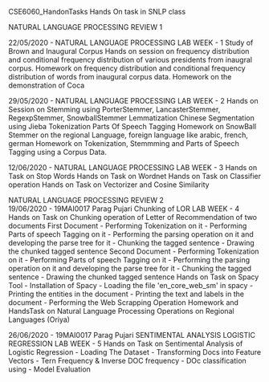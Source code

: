 CSE6060_HandonTasks
Hands On task in SNLP class

NATURAL LANGUAGE PROCESSING REVIEW 1

 22/05/2020 - NATURAL LANGUAGE PROCESSING LAB WEEK - 1
  Study of Brown and Inaugural Corpus
  Hands on session on frequency distribution and conditional frequency distribution of various presidents from inaugral corpus.
  Homework on frequency distribution and conditional frequency distribution of words from inaugural corpus data.
  Homework on the demonstration of Coca
  
29/05/2020 - NATURAL LANGUAGE PROCESSING LAB WEEK - 2
  Hands on Session on Stemming using PorterStemmer, LancasterStemmer, RegexpStemmer, SnowballStemmer
  Lemmatization
  Chinese Segmentation using Jieba
  Tokenization
  Parts Of Speech Tagging
  Homework on SnowBall Stemmer on the regional Language, foreign language like arabic, french, german
  Homework on Tokenization, Stemmming and Parts of Speech Tagging using a Corpus Data.
  
 12/06/2020 - NATURAL LANGUAGE PROCESSING LAB WEEK - 3
  Hands on Task on Stop Words
  Hands on Task on Wordnet
  Hands on Task on Classifier operation
  Hands on Task on Vectorizer and Cosine Similarity
  
NATURAL LANGUAGE PROCESSING REVIEW 2  
 19/06/2020 - 19MAI0017 Parag Pujari Chunking of LOR LAB WEEK - 4
  Hands on Task on Chunking operation of Letter of Recommendation of two documents
     First Document
      - Performing Tokenization on it
      - Performing Parts of speech Tagging on it
      - Performing the parsing operation on it and developing the parse tree for it
      - Chunking the tagged sentence
      - Drawing the chunked tagged sentence
     Second Document
      - Performing Tokenization on it
      - Performing Parts of speech Tagging on it
      - Performing the parsing operation on it and developing the parse tree for it
      - Chunking the tagged sentence
      - Drawing the chunked tagged sentence
   Hands on Task on Spacy Tool
      - Installation of Spacy
      - Loading the file 'en_core_web_sm' in spacy
      - Printing the entities in the document
      - Printing the text and labels in the document
      - Performing the Web Scrapping Operation
    Homework and HandsTask on Natural Language Processing Operations on Regional Languages (Oriya)

 26/06/2020 - 19MAI0017 Parag Pujari SENTIMENTAL ANALYSIS LOGISTIC REGRESSION LAB WEEK - 5
    Hands on Task on Sentimental Analysis of Logistic Regression
      - Loading The Dataset
      - Transforming Docs into Feature Vectors
      - Tern Frequency & Inverse DOC frequency
      - DOc classification using
      - Model Evaluation
   
  
      
  
  
  
  
  
  




